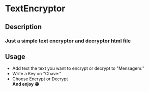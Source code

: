 # TextEncryptor
## Description
### Just a simple text encryptor and decryptor html file

## Usage
- Add text the text you want to encrypt or decrypt to "Mensagem:" <br />
- Write a Key on "Chave:" <br />
- Choose Encrypt or Decrypt <br />
  **And enjoy 😀**

